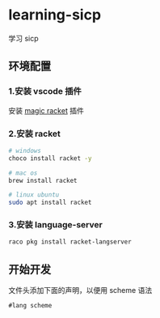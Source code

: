 # learning-sicp
学习 sicp

## 环境配置
### 1.安装 vscode 插件
安装 [magic racket](https://marketplace.visualstudio.com/items?itemName=evzen-wybitul.magic-racket) 插件
### 2.安装 racket
```sh
# windows
choco install racket -y 

# mac os
brew install racket

# linux ubuntu
sudo apt install racket
```
### 3.安装 language-server 
```sh
raco pkg install racket-langserver
```

## 开始开发
文件头添加下面的声明，以便用 scheme 语法
``` racket
#lang scheme
```
